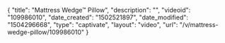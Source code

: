 {
    "title": "Mattress Wedge&trade; Pillow",
    "description": "",
    "videoid": "109986010",
    "date_created": "1502521897",
    "date_modified": "1504296668",
    "type": "captivate",
    "layout": "video",
    "url": "\/v\/mattress-wedge-pillow\/109986010"
}
